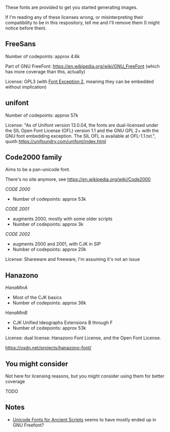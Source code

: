 
These fonts are provided to get you started generating images.

If I'm reading any of these licenses wrong, or misinterpreting their compatibility to be in this respository, tell me and I'll remove them (I might notice before then).



## FreeSans

Number of codepoints: approx 4.6k

Part of GNU FreeFont: https://en.wikipedia.org/wiki/GNU_FreeFont (which has more coverage than this, actually)

License: GPL3 (with [Font Exception 2](https://en.wikipedia.org/wiki/GPL_font_exception), meaning they can be embedded without implication)


## unifont 

Number of codepoints: approx 57k

License: "As of Unifont version 13.0.04, the fonts are dual-licensed under the SIL Open Font License (OFL) version 1.1 and the GNU GPL 2+ with the GNU font embedding exception. The SIL OFL is available at OFL-1.1.txt.", quoth https://unifoundry.com/unifont/index.html


## Code2000 family

Aims to be a pan-unicode font.

There's no site anymore, see https://en.wikipedia.org/wiki/Code2000

_CODE 2000_
* Number of codepoints: approx 53k

_CODE 2001_ 
* augments 2000, mostly with some older scripts
* Number of codepoints: approx 3k

_CODE 2002_ 
* augments 2000 and 2001, with CJK in SIP
* Number of codepoints: approx 20k

License: Shareware and freeware, I'm assuming it's not an issue


## Hanazono

_HanaMinA_
* Most of the CJK basics
* Number of codepoints: approx 36k

_HanaMinB_
* CJK Unified Ideographs Extensions B through F
* Number of codepoints: approx 53k

License: dual license: Hanazono Font License, and the Open Font License.

https://osdn.net/projects/hanazono-font/



## You might consider

Not here for licensing reasons, but you might consider using them for better coverage

TODO


## Notes

* [Unicode Fonts for Ancient Scripts](https://dn-works.com/ufas/) seems to have mostly ended up in GNU Freefont?



